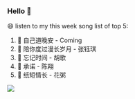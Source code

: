 

### Hello 👋

😄 listen to my this week song list of top 5:

1. 🎵 自己道晚安 - Coming
2. 🎵 陪你度过漫长岁月 - 张钰琪
3. 🎵 忘记时间 - 胡歌
4. 🎵 承诺 - 陈翔
5. 🎵 纸短情长 - 花粥

<img align="left"  src="https://github-readme-stats.vercel.app/api?username=370966584&show_icons=true&theme=radical" />